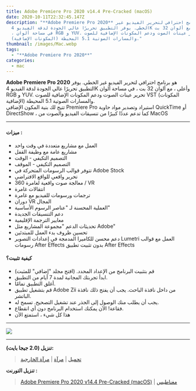 ```yaml
---
title: Adobe Premiere Pro 2020 v14.4 Pre-Cracked (macOS)
date: 2020-10-11T22:32:45.147Z
description: "**Adobe Premiere Pro 2020** هو برنامج احترافي لتحرير الفيديو غير
  الخطي. يوفر التطبيق تحريرًا عالي الجودة لدقة الفيديو 4K وأعلى ، مع ألوان 32 بت
  ، في مساحة ألوان RGB و YUV. تحرير عينات الصوت ودعم المكونات الإضافية للصوت VST
  (المكونات الإضافية) والمسارات الصوتية 5.1 المحيطة."
thumbnail: /images/Mac.webp
tags:
  - "**Adobe Premiere Pro 2020**"
categories:
  - mac
---
```

<!--StartFragment-->

**Adobe Premiere Pro 2020** هو برنامج احترافي لتحرير الفيديو غير الخطي. يوفر التطبيق تحريرًا عالي الجودة لدقة الفيديو 4K وأعلى ، مع ألوان 32 بت ، في مساحة ألوان RGB و YUV. تحرير عينات الصوت ودعم المكونات الإضافية للصوت VST (المكونات الإضافية) والمسارات الصوتية 5.1 المحيطة.\
تتيح لك بنية المكون الإضافي Premiere Pro استيراد وتصدير مواد حاوية QuickTime أو DirectShow ، كما تدعم عددًا كبيرًا من تنسيقات الفيديو والصوت من MacOS

- - -

#### **ميزات :**

* العمل مع مشاريع متعددة في وقت واحد
* مشاريع عامة مع وظيفة القفل
* التصميم التكيفي - الوقت
* التصميم التكيفي - الموقف
* تتوفر قوالب الرسومات المتحركة في Adobe Stock
* تحرير واقعي للواقع الافتراضي
* معالجة صوت واقعية لغامرة 360 / VR
* انتقالات غامرة
* ترجمات ورسومات للفيديو مع غامرة
* دوران VR المجال
* العملية المحسنة لـ "عناصر الرسوم الأساسية"
* دعم التنسيقات الجديدة
* معايير الترجمة الإقليمية
* تحديثات الدعم "مجموعة المشاريع مثل Adobe"
* تحسين ظروف بدء العمل للمبتدئين
* دعم محسن للكاميرا المدمجة في إعدادات التصوير Lumetri العمل مع قوالب رسومات After Effects بدون تثبيت تطبيق After Effects

#### **كيفية تثبيت؟**

* قم بتثبيت البرنامج من الإعداد المحدد. (افتح مجلد "إضافي" للمثبت)
* ابدأ تجربتك المجانية لمدة 7 أيام من التطبيق.
* أغلق التطبيق تمامًا.
* قم بتشغيل تطبيق Adobe Zii من داخل نافذة الباحث. يجب أن يفتح ذلك نافذة الباتشر.
* يجب أن يطلب منك الوصول إلى الجذر عند تشغيل التصحيح. تسمح له.
* فقاعة! الآن يمكنك استخدام البرنامج دون أي انقطاع.
* هذا كل شيء ، استمتع الآن 

- - -

![](https://crackshash.com/wp-content/uploads/2020/08/9uOgcMF.png)

- - -

**تنزيل (2.0 جيجا بايت):**

> [تحميل](https://dropgalaxy.in/xcj841ijjdco) | [مرآة](https://www.uploadship.com/0f107a09471f36cd) | [مرآة الخارجية](https://mirrorace.org/m/1Fs8t)

**تنزيل التورنت :**

> [Adobe Premiere Pro 2020 v14.4 Pre-Cracked (macOS)](https://dropgalaxy.in/hsgyjjl73b6r) | [مغناطيس](magnet:?xt=urn:btih:B45510EABDFF1FCF0C8E3F840BD5BB3D5E982457&dn=Adobe+Premiere+Pro+2020+v14.4+Pre-Cracked+%28macOS%29+%7BCracksHash%7D&tr=udp%3A%2F%2Ftracker.openbittorrent.com%3A80%2Fannounce&tr=udp%3A%2F%2Ftracker.opentrackr.org%3A1337%2Fannounce&tr=udp%3A%2F%2Ftracker.pirateparty.gr%3A6969%2Fannounce&tr=udp%3A%2F%2Ftracker.tiny-vps.com%3A6969%2Fannounce&tr=udp%3A%2F%2Ftracker.torrent.eu.org%3A451%2Fannounce&tr=udp%3A%2F%2Fexplodie.org%3A6969%2Fannounce&tr=udp%3A%2F%2Fipv4.tracker.harry.lu%3A80%2Fannounce&tr=udp%3A%2F%2Fopen.stealth.si%3A80%2Fannounce&tr=udp%3A%2F%2Ftracker.coppersurfer.tk%3A6969%2Fannounce&tr=udp%3A%2F%2Ftracker.cyberia.is%3A6969%2Fannounce&tr=udp%3A%2F%2Ftracker.internetwarriors.net%3A1337%2Fannounce&tr=udp%3A%2F%2Ftracker.open-internet.nl%3A6969%2Fannounce&tr=udp%3A%2F%2Ftracker.zer0day.to%3A1337%2Fannounce&tr=udp%3A%2F%2Ftracker.leechers-paradise.org%3A6969%2Fannounce&tr=udp%3A%2F%2Fcoppersurfer.tk%3A6969%2Fannounce)

<!--EndFragment-->